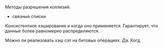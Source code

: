 Методы разрешения коллизий:
- связные списки

Консистентное хэширование и когда оно применяется. Гарантирует, что данные более равномерно распределяются.

Можно ли реализовать хэш сэт на битовых операциях. Да. Когд